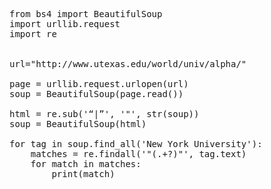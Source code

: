 <pre>
from bs4 import BeautifulSoup
import urllib.request
import re


url="http://www.utexas.edu/world/univ/alpha/"

page = urllib.request.urlopen(url)
soup = BeautifulSoup(page.read())

html = re.sub('“|”', '"', str(soup))
soup = BeautifulSoup(html)

for tag in soup.find_all('New York University'):
    matches = re.findall('"(.+?)"', tag.text)
    for match in matches:
        print(match)
       
</pre>
